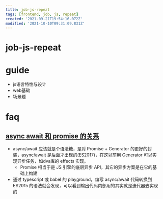 ```yaml
---
title: job-js-repeat
tags: [frontend, job, js, repeat]
created: '2021-09-21T19:54:16.072Z'
modified: '2021-10-10T09:31:09.831Z'
---
```


# job-js-repeat

# guide

- js语言特性与设计
- web基础
- 场景题

# faq


## [async await 和 promise 的关系](https://github.com/sisterAn/JavaScript-Algorithms/issues/149)

- async/await 应该就是个语法糖，是对 Promise + Generator 的更好的封装，async/await 是后面才出现的(ES2017)，在这以前用 Generator 可以实现异步任务，如dva库的 effects 实现。
  - Promise 相当于是 JS 引擎的底层异步 API，其它的异步方案是在它的基础上构建
- 通过 typescript 或 babel 的 playground，编写 async/await 代码转换到 ES2015 的语法就会发现，可以看到输出代码内部用的其实就是迭代器去实现的
